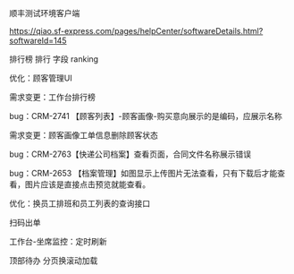 顺丰测试环境客户端

https://qiao.sf-express.com/pages/helpCenter/softwareDetails.html?softwareId=145



排行榜  排行 字段  ranking



优化：顾客管理UI

需求变更：工作台排行榜



bug：CRM-2741  【顾客列表】-顾客画像-购买意向展示的是编码，应展示名称

需求变更：顾客画像工单信息删除顾客状态

bug：CRM-2763【快递公司档案】查看页面，合同文件名称展示错误

bug：CRM-2653    【档案管理】如图显示上传图片无法查看，只有下载后才能查看，图片应该是直接点击预览就能查看。

优化：换员工排班和员工列表的查询接口







扫码出单

工作台-坐席监控：定时刷新

顶部待办 分页换滚动加载